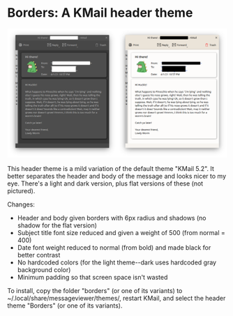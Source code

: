# Borders: A KMail header theme

![alt text](Screenshot.png)

This header theme is a mild variation of the default theme "KMail 5.2". It better separates the header and body of the message and looks nicer to my eye. There's a light and dark version, plus flat versions of these (not pictured).

Changes:
- Header and body given borders with 6px radius and shadows (no shadow for the flat version)
- Subject title font size reduced and given a weight of 500 (from normal = 400)
- Date font weight reduced to normal (from bold) and made black for better contrast
- No hardcoded colors (for the light theme--dark uses hardcoded gray background color)
- Minimum padding so that screen space isn't wasted

To install, copy the folder "borders" (or one of its variants) to ~/.local/share/messageviewer/themes/, restart KMail, and select the header theme "Borders" (or one of its variants).

